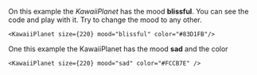 On this example the *KawaiiPlanet* has the mood <b>blissful</b>. You can see the code and play with it. Try to change the mood to any other.

```
<KawaiiPlanet size={220} mood="blissful" color="#83D1FB"/>
```

One this example the KawaiiPlanet has the mood <b>sad</b> and the color

```example
<KawaiiPlanet size={220} mood="sad" color="#FCCB7E" />
```
